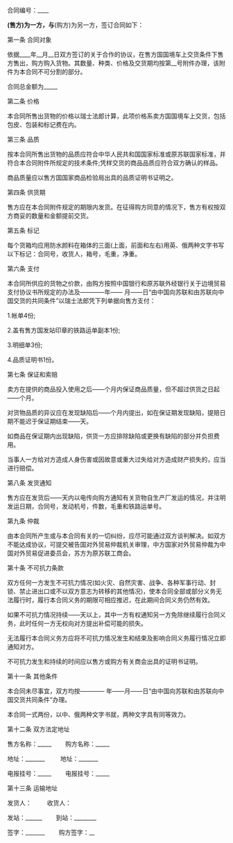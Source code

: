 
 


合同编号：____


____(售方)为一方，与____(购方)为另一方，签订合同如下：


第一条 合同对象


依据____年__月__日双方签订的关于合作的协议，在售方国国境车上交货条件下售方售出，购方购入货物。其数量、种类、价格及交货期均按第__号附件办理，该附件为本合同不可分割的部分。


合同总金额为_____


第二条 价格


本合同所售出货物的价格以瑞士法郎计算，此项价格系卖方国国境车上交货，包括包皮、包装和标记费在内。


第三条 品质


按本合同所售出货物的品质应符合中华人民共和国国家标准或原苏联国家标准，并符合本合同附件所规定的技术条件;凭样交货的商品品质应符合双方确认的样品。


商品质量应以售方国国家商品检验局出具的品质证明书证明之。


第四条 供货期


售方应在本合同附件规定的期限内发货。在征得购方同意的情况下，售方有权按双方商妥的数量和金额提前交货。


第五条 标记


每个货箱均应用防水颜料在箱体的三面(上面，前面和左右)用英、俄两种文字书写以下标记：合同号，收货人，箱号，毛重，净重。


第六条 支付


本合同所供应的货物之价款，由购方按照中国银行和原苏联外经银行关于边境贸易支付协议书所规定的办法及————年—— 月——日“由中国向苏联和由苏联向中国交货的共同条件”以瑞士法郎凭下列单据向售方支付：


1.帐单4份;


2.盖有售方国发站印章的铁路运单副本1份;


3.明细单3份;


4.品质证明书1份。


第七条 保证和索赔


卖方在提供的商品投入使用之后——个月内保证商品质量，但不超过供货之日起——个月。


对货物品质的异议应在发现缺陷后——个月内提出，如在保证期发现缺陷，提赔日期不能迟于保证期结束——天。


如商品在保证期内出现缺陷，供货一方应排除缺陷或更换有缺陷的部分并负担费用。


当事人一方给对方造成人身伤害或因故意或重大过失给对方造成财产损失的，应当进行赔偿。


第八条 发货通知


售方应在发货后——天内以电传向购方通知有关货物自生产厂发运的情况，并注明发运日期，合同号，发动机号，件数，毛重和铁路运单号。


第九条 仲裁


由本合同所产生或与本合同有关的一切纠纷，应尽可能通过双方谈判解决。如双方不能达成协议，可提交被告国对外贸易仲裁机关审理，中方国家对外贸易仲裁为中国对外贸易促进委员会，苏方为原苏联工商会。


第十条 不可抗力条款


双方任何一方发生不可抗力情况(如火灾、自然灾害、战争、各种军事行动、封锁、禁止进出口或不以双方意志为转移的其他情况)，使本合同全部或部分义务无法履行时，履行本合同义务的期限可相应推迟，在此期间合同义务仍然有效。


如果不可抗力情况持续——天以上，其中一方有权通知另一方免除继续履行合同义务，此时任何一方无权向对方提出补偿可能的损失。


无法履行本合同义务方应将不可抗力情况发生和结束及影响合同义务履行情况立即通知对方。


不可抗力发生和持续的时间应以售方或购方有关商会出具的证明书证明。


第十一条 其他条件


本合同未尽事宜，双方均按———— 年——月——日“由中国向苏联和由苏联向中国交货共同条件”办理。


本合同一式两份，以中、俄两种文字书就，两种文字具有同等效力。


第十二条 双方法定地址


售方名称：_____ 　　购方名称：_____


地址：_______ 　　   地址：_______


电报挂号：_____ 　　电报挂号：_____


第十三条 运输地址


发货人： 　　     收货人：


发站：______ 　　到站：________


签字：_______ 　　购方签字：__
 


 

 
 
 
 
 
  


  
 

  


  


  
 
 
 
 


